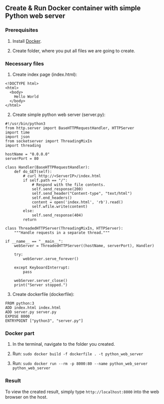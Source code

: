 ## Create & Run Docker container with simple Python web server

### Prerequisites

1. Install [Docker](https://www.docker.com).

2. Create folder, where you put all files we are going to create.


### Necessary files

1. Create index page (index.html):
  ```
  <!DOCTYPE html>
  <html>
    <body>
      Hello World
    </body>
  </html>
  ```
  
2. Create simple python web server (server.py):
  ```
  #!/usr/bin/python3
  from http.server import BaseHTTPRequestHandler, HTTPServer
  import time
  import json
  from socketserver import ThreadingMixIn
  import threading
  
  hostName = "0.0.0.0"
  serverPort = 80
  
  class Handler(BaseHTTPRequestHandler):
      def do_GET(self):
          # curl http://<ServerIP>/index.html
          if self.path == "/":
              # Respond with the file contents.
              self.send_response(200)
              self.send_header("Content-type", "text/html")
              self.end_headers()
              content = open('index.html', 'rb').read()
              self.wfile.write(content)
          else:
              self.send_response(404)
          return
          
  class ThreadedHTTPServer(ThreadingMixIn, HTTPServer):
      """Handle requests in a separate thread."""
      
  if __name__ == "__main__":
      webServer = ThreadedHTTPServer((hostName, serverPort), Handler)
      
      try:
          webServer.serve_forever()
          
      except KeyboardInterrupt:
          pass
          
      webServer.server_close()
      print("Server stopped.")
  ```

3. Create dockerfile (dockerfile):
  ```
  FROM python:3
  ADD index.html index.html
  ADD server.py server.py
  EXPOSE 8000
  ENTRYPOINT ["python3", "server.py"]
  ```
 
### Docker part
 
1. In the terminal, navigate to the folder you created.

2. Run: ``sudo docker build -f dockerfile . -t python_web_server``
 
3. Run: ``sudo docker run --rm -p 8000:80 --name python_web_server python_web_server``


### Result

To view the created result, simply type ``http://localhost:8000`` into the web browser on the host.
